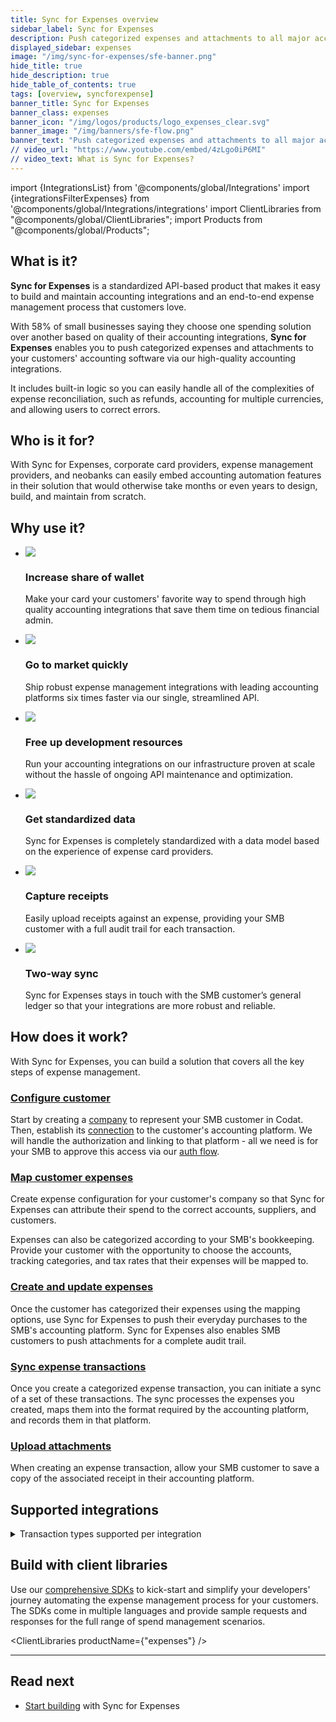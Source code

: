 ```yaml
---
title: Sync for Expenses overview
sidebar_label: Sync for Expenses
description: Push categorized expenses and attachments to all major accounting platforms, handling the complexities of expense reconciliation
displayed_sidebar: expenses
image: "/img/sync-for-expenses/sfe-banner.png"
hide_title: true
hide_description: true
hide_table_of_contents: true
tags: [overview, syncforexpense]
banner_title: Sync for Expenses
banner_class: expenses
banner_icon: "/img/logos/products/logo_expenses_clear.svg"
banner_image: "/img/banners/sfe-flow.png"
banner_text: "Push categorized expenses and attachments to all major accounting platforms, handling the complexities of expense reconciliation"
// video_url: "https://www.youtube.com/embed/4zLgo0iP6MI"
// video_text: What is Sync for Expenses?
---
```


import {IntegrationsList} from '@components/global/Integrations'
import {integrationsFilterExpenses} from '@components/global/Integrations/integrations'
import ClientLibraries from "@components/global/ClientLibraries";
import Products from "@components/global/Products";

## What is it?

**Sync for Expenses** is a standardized API-based product that makes it easy to build and maintain accounting integrations and an end-to-end expense management process that customers love. 

With 58% of small businesses saying they choose one spending solution over another based on quality of their accounting integrations, **Sync for Expenses** enables you to push categorized expenses and attachments to your customers' accounting software via our high-quality accounting integrations. 

It includes built-in logic so you can easily handle all of the complexities of expense reconciliation, such as refunds, accounting for multiple currencies, and allowing users to correct errors.

## Who is it for?

With Sync for Expenses, corporate card providers, expense management providers, and neobanks can easily embed accounting automation features in their solution that would otherwise take months or even years to design, build, and maintain from scratch. 

## Why use it?

<ul className="card-container col-2">
  <li className="card">
    <div class="header">
      <img
        src="/img/wp-icons/copy-feature-bullet.svg"
        class="mini-icon"
      />
      <h3>Increase share of wallet</h3>
    </div>
    <p>
      Make your card your customers' favorite way to spend through high quality accounting integrations that save them time on tedious financial admin.
    </p>
  </li>

  <li className="card">
    <div class="header">
      <img
        src="/img/wp-icons/copy-feature-bullet.svg"
        class="mini-icon"
      />
      <h3>Go to market quickly</h3>
    </div>
    <p>
      Ship robust expense management integrations with leading accounting platforms six times faster via our single, streamlined API.
    </p>
  </li>

  <li className="card">
    <div class="header">
      <img
        src="/img/wp-icons/copy-feature-bullet.svg"
        class="mini-icon"
      />
      <h3>Free up development resources</h3>
    </div>
    <p>
      Run your accounting integrations on our infrastructure proven at scale without the hassle of ongoing API maintenance and optimization.
    </p>
  </li>

  <li className="card">
    <div class="header">
      <img
        src="/img/wp-icons/copy-feature-bullet.svg"
        class="mini-icon"
      />
      <h3>Get standardized data</h3>
    </div>
    <p>
      Sync for Expenses is completely standardized with a data model based on the experience of expense card providers. 
    </p>
  </li>

  <li className="card">
    <div class="header">
      <img
        src="/img/wp-icons/copy-feature-bullet.svg"
        class="mini-icon"
      />
      <h3>Capture receipts</h3>
    </div>
    <p>
      Easily upload receipts against an expense, providing your SMB customer with a full audit trail for each transaction.
    </p>
  </li>

  <li className="card">
    <div class="header">
      <img
        src="/img/wp-icons/copy-feature-bullet.svg"
        class="mini-icon"
      />
      <h3>Two-way sync</h3>
    </div>
    <p>
      Sync for Expenses stays in touch with the SMB customer’s general ledger so that your integrations are more robust and reliable.
    </p>
  </li>

</ul>

## How does it work?

With Sync for Expenses, you can build a solution that covers all the key steps of expense management.

### [Configure customer](/expenses/configure-customer)

Start by creating a [company](../terms/company) to represent your SMB customer in Codat. Then, establish its [connection](/core-concepts/connections) to the customer's accounting platform. We will handle the authorization and linking to that platform - all we need is for your SMB to approve this access via our [auth flow](/auth-flow/overview).

### [Map customer expenses](/expenses/config-and-categorize)

Create expense configuration for your customer's company so that Sync for Expenses can attribute their spend to the correct accounts, suppliers, and customers. 

Expenses can also be categorized according to your SMB's bookkeeping. Provide your customer with the opportunity to choose the accounts, tracking categories, and tax rates that their expenses will be mapped to. 

### [Create and update expenses](/expenses/sync-process/expense-transactions)

Once the customer has categorized their expenses using the mapping options, use Sync for Expenses to push their everyday purchases to the SMB's accounting platform. Sync for Expenses also enables SMB customers to push attachments for a complete audit trail.

### [Sync expense transactions](/expenses/sync-process/syncing-expenses)

Once you create a categorized expense transaction, you can initiate a sync of a set of these transactions. The sync processes the expenses you created, maps them into the format required by the accounting platform, and records them in that platform. 

### [Upload attachments](/expenses/sync-process/uploading-receipts)

When creating an expense transaction, allow your SMB customer to save a copy of the associated receipt in their accounting platform. 

## Supported integrations

<IntegrationsList filter={integrationsFilterExpenses}/>

<details>
<summary>Transaction types supported per integration</summary>

| Transaction type                    | Payment | Refund | Reward | Chargeback | Transfer in | Transfer out | Adjustment in | Adjustment out |
|---------------------|---------|--------|--------|------------|-------------|--------------|---------------|----------------|
| Xero                | ✔️       | ✔️      | ✔️      | ✔️          | ✔️           | ✔️            | ✔️             | ✔️              |
| QuickBooks   Online | ✔️       | ✔️      | ✔️      | ✔️          | ✔️           | ✔️            | ✔️             | ✔️              |
| Dynamics   365      | ✔️       | ✔️      | ✔️      | ✔️          |             |              |               |                |
| Oracle   NetSuite   | ✔️       | ✔️      |        |            |             |              |               |                |

</details>

## Build with client libraries

Use our [comprehensive SDKs](/get-started/libraries) to kick-start and simplify your developers' journey automating the expense management process for your customers. The SDKs come in multiple languages and provide sample requests and responses for the full range of spend management scenarios.

<ClientLibraries productName={"expenses"} />

---

## Read next

* [Start building](/expenses/getting-started) with Sync for Expenses
